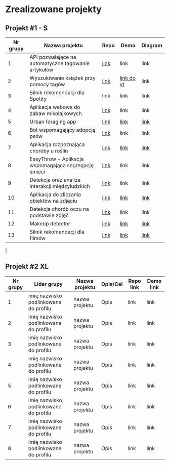 # Zrealizowane projekty

## Projekt #1 - S

| Nr grupy | Nazwa projektu                                                                                                        | Repo | Demo | Diagram |
|----------|---------------------------------------------------------------------------------------------------------------------------|------|------|---------|
| 1        | API pozwalające na automatyczne tagowanie artykułów | [link](https://github.com/iruszpel/Azure-Projekt-S)    | link    | link |
| 2        | Wyszukiwanie książek przy pomocy tagów              | [link](https://github.com/Kasprzak-Arkadiusz/Azure-S)    | [link do yt](https://www.youtube.com/watch?v=PaKqKWVUsoU)    | link |
| 3        | Silnik rekomendacji dla Spotify                     | [link](https://github.com/mihawb/synapse-recommendations)    | link    | link |
| 4        | Aplikacja webowa do zabaw mikołajkowych             | [link](https://github.com/SmiledProgrammer/StNicholasGiftsAzure)    | link    | link |
| 5        | Urban foraging app                                      | [link](https://github.com/legeof008/urban-foraging-app)    | [link](https://www.youtube.com/watch?v=EaqB8KdXMjs)    | [link](https://user-images.githubusercontent.com/81482531/204142180-56e186f6-0bb3-4099-b540-b0e4d3beb39c.png) |
| 6        | Bot wspomagający adopcję psów                                     | [link](https://github.com/luizalouise/DogAdoptionHelper)    | link    | link |
| 7        | Aplikacja rozpoznająca choroby u roślin             | [link](https://github.com/KomorowskiKuba/plant-disease-detection)    | [link](https://www.youtube.com/watch?v=Qs1Xk0x3tXE)    | [link](https://github.com/KomorowskiKuba/plant-disease-classification/blob/master/diagram.jpg) |
| 8        | EasyThrow - Aplikacja wspomagająca segregację śmieci | [link](https://github.com/EasyThrowCompany/EasyThrow)    | link    | link |
| 9        | Detekcja oraz analiza interakcji międzyludzkich     | [link](https://github.com/TomaszGryczka/HADaR)    | link    | link |
| 10        | Aplikacja do zliczania obiektów na zdjęciu          | [link](https://github.com/Majkel572/AzureObjCounter-S)    | [link](https://www.youtube.com/watch?v=y1BxUNQ7Llc)    | [link](https://user-images.githubusercontent.com/73585472/204158222-f5066195-ce66-4457-a8c2-8f614bc4851e.png) |
| 11        | Detekcja chorób oczu na podstawie zdjęć                                     | [link](https://github.com/NeferHikari/Detekcja-chorob-oczu-na-podstawie-zdjec.git)    | link    | link |
| 12       | Makeup detector                                      | [link](https://github.com/wojcikm11/makeup-detector-web-app)    | [link](https://www.youtube.com/watch?v=y7lijrdE9co)    | [link](https://user-images.githubusercontent.com/57191854/204160244-fd5462e6-8528-4954-950b-7206747380ce.png) |
| 13        | Silnik rekomendacji dla filmów                                      | [link](https://github.com/ancq99/azure-movie-recommendation-engine)    | [link](https://www.youtube.com/watch?v=BDy3EB7fzNY)    | [link](https://user-images.githubusercontent.com/66008982/204089823-8548dacb-f3a8-4a16-9fcc-b846be7da6c2.png)
 |


## Projekt #2 XL

| Nr grupy | Lider grupy | Nazwa projektu | Opis/Cel  | Repo link | Demo link                |
|----------|-------------|----------------|-----------|-----------|--------------------------|
| 1        | Imię nazwisko podlinkowane do profilu | nazwa projektu | Opis | link | link |
| 2        | Imię nazwisko podlinkowane do profilu | nazwa projektu | Opis | link | link |
| 3        | Imię nazwisko podlinkowane do profilu | nazwa projektu | Opis | link | link |
| 4        | Imię nazwisko podlinkowane do profilu | nazwa projektu | Opis | link | link |
| 5        | Imię nazwisko podlinkowane do profilu | nazwa projektu | Opis | link | link |
| 6        | Imię nazwisko podlinkowane do profilu | nazwa projektu | Opis | link | link |
| 7        | Imię nazwisko podlinkowane do profilu | nazwa projektu | Opis | link | link |
| 8        | Imię nazwisko podlinkowane do profilu | nazwa projektu | Opis | link | link |

